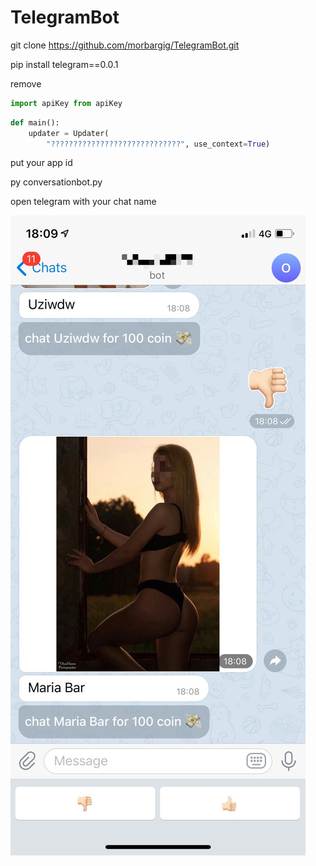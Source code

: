 # TelegramBot


git clone https://github.com/morbargig/TelegramBot.git

pip install telegram==0.0.1

remove 

```python
import apiKey from apiKey
```
```python
def main():
    updater = Updater(
        "?????????????????????????????", use_context=True)
```

put your app id

py conversationbot.py

open telegram with your chat name

![alt text](https://raw.githubusercontent.com/morbargig/TelegramBot/master/photos/readme/appExample.jpeg)
